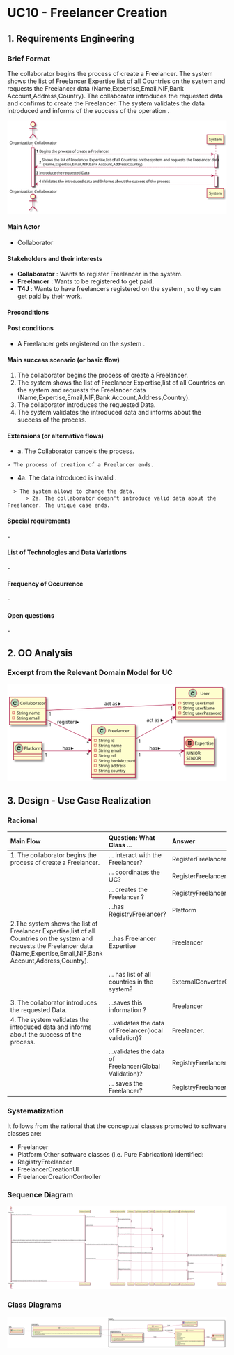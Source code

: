 # UC10 - Freelancer Creation

## 1. Requirements Engineering

### Brief Format

The collaborator begins the process of create a Freelancer. The system shows the list of Freelancer Expertise,list of all Countries on the system and requests the Freelancer data  (Name,Expertise,Email,NIF,Bank Account,Address,Country).
The collaborator introduces the requested data and confirms to create the Freelancer. The system validates the data introduced and informs of the success of the operation . 

![UC10_SSD.svg](UC10_SSD.svg)


#### Main Actor

* Collaborator

#### Stakeholders and their interests
* **Collaborator** : Wants to register Freelancer in the system.
* **Freelancer** : Wants to be registered to get paid.
* **T4J** : Wants to have freelancers registered on the system , so they can get paid by their work.
#### Preconditions

#### Post conditions

* A Freelancer gets registered on the system .

#### Main success scenario (or basic flow)

1. The collaborator begins the process of create a Freelancer.
2. The system shows the list of Freelancer Expertise,list of all Countries on the system and requests the Freelancer data (Name,Expertise,Email,NIF,Bank Account,Address,Country).
3. The collaborator introduces the requested Data.
4. The system validates the introduced data and informs about the success of the process. 

#### Extensions (or alternative flows)
* a. The Collaborator cancels the process.
>
    > The process of creation of a Freelancer ends.
                                            
* 4a. The data introduced is invalid .
> 
      > The system allows to change the data.
          > 2a. The collaborator doesn't introduce valid data about the Freelancer. The unique case ends.
         
#### Special requirements
\-

#### List of Technologies and Data Variations
\-

#### Frequency of Occurrence
\-

#### Open questions
\-
## 2. OO Analysis

### Excerpt from the Relevant Domain Model for UC

![UC10_MD.svg](UC10_MD.svg)

## 3. Design - Use Case Realization

### Racional

| Main Flow | Question: What Class ... | Answer | Justification  |
|:--------------  |:---------------------- |:----------|:---------------------------- |
|1. The collaborator begins the process of create a Freelancer. | ... interact with the Freelancer? | RegisterFreelancerUI |IE:Pure Fabrication|
| | ... coordinates the UC? | RegisterFreelancerController | IE:Controller. | 
| | ... creates the Freelancer ? | RegistryFreelancer |IE: Has Freelancers registered. |
| |...has RegistryFreelancer? |Platform | IE: Has RegistryFreelancer.|
|2.The system shows the list of Freelancer Expertise,list of all Countries on the system and requests the Freelancer data (Name,Expertise,Email,NIF,Bank Account,Address,Country).|...has Freelancer Expertise | Freelancer | IE: Freelancer has Expertise.|
| |... has list of all countries in the system?|ExternalConverterCurrency| IE: ExternalConverterCurrency has information about every country available.|   
|3. The collaborator introduces the requested Data. |...saves this information ? | Freelancer | IE: Freelancer knows his data.|
|4. The system validates the introduced data and informs about the success of the process.| ...validates the data of Freelancer(local validation)? |  Freelancer. |IE: Has its own data.| 
| | ...validates the data of Freelancer(Global Validation)?| RegistryFreelancer | IE : By pattern HC+LC this task is delegated by the Platform.|    
| | ... saves the Freelancer? | RegistryFreelancer | IE: has Freelancers .|

 
### Systematization ##

It follows from the rational that the conceptual classes promoted to software classes are:
 * Freelancer 
 * Platform
 Other software classes (i.e. Pure Fabrication) identified: 
 * RegistryFreelancer
 * FreelancerCreationUI
 * FreelancerCreationController

###	Sequence Diagram

![UC10_SD.svg](UC10_SD.svg)



###	Class Diagrams

![UC10_CD.svg](UC10_CD.svg)

